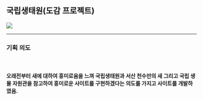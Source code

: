 <h2>국립생태원(도감 프로젝트)</h2>
<img src="//https://github.com/Latte0728/javaProjectS5](https://github.com/Latte0728/javaProjectS5/blob/master/src/main/webapp/resources/images/main.jpg)https://github.com/Latte0728/javaProjectS5/blob/master/src/main/webapp/resources/images/main.jpg">
<hr/>  
<h3>기획 의도</h3><br/>
<h4>오래전부터 새에 대하여 흥미로움을 느껴 국립생태원과 서산 천수만의 새 그리고  국립 생물 자원관을 참고하여 흥미로운 사이트를 구현하겠다는 의도를 가지고 사이트를 개발하였음.</h4>
